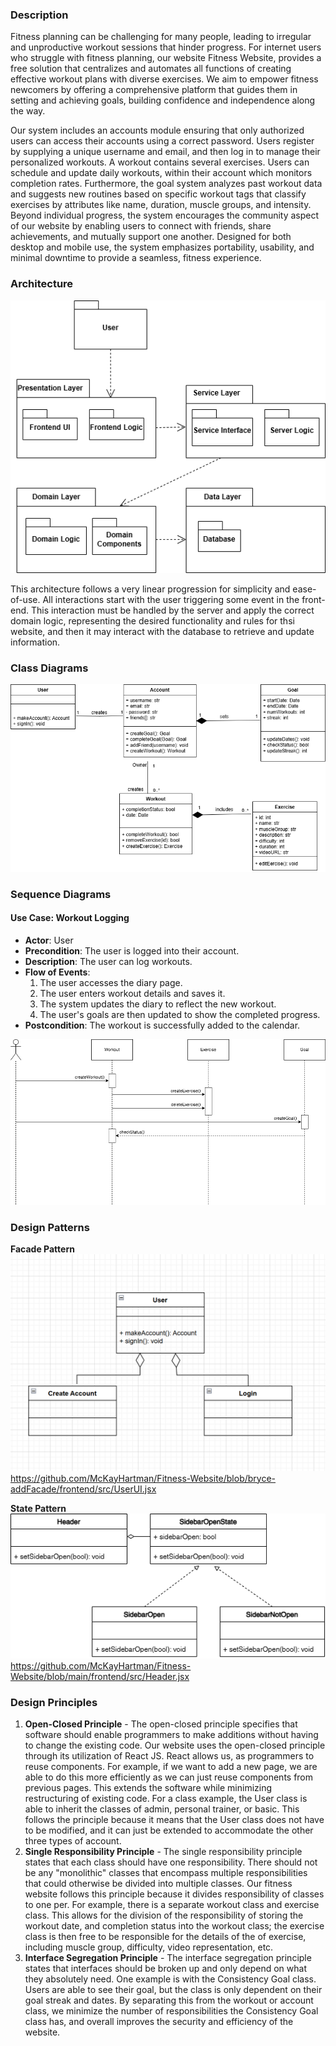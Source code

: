 ### Description

Fitness planning can be challenging for many people, leading to irregular and unproductive workout sessions that hinder progress. For internet users who struggle with fitness planning, our website Fitness Website, provides a free solution that centralizes and automates all functions of creating effective workout plans with diverse exercises. We aim to empower fitness newcomers by offering a comprehensive platform that guides them in setting and achieving goals, building confidence and independence along the way.

Our system includes an accounts module ensuring that only authorized users can access their accounts using a correct password. Users register by supplying a unique username and email, and then log in to manage their personalized workouts. A workout contains several exercises. Users can schedule and update daily workouts, within their account which monitors completion rates. Furthermore, the goal system analyzes past workout data and suggests new routines based on specific workout tags that classify exercises by attributes like name, duration, muscle groups, and intensity. Beyond individual progress, the system encourages the community aspect of our website by enabling users to connect with friends, share achievements, and mutually support one another. Designed for both desktop and mobile use, the system emphasizes portability, usability, and minimal downtime to provide a seamless, fitness experience.

### Architecture

![Architecture](./Images/PackageDiagram.png)

This architecture follows a very linear progression for simplicity and ease-of-use. All interactions start with the user triggering some event in the front-end. This interaction must be handled by the server and apply the correct domain logic, representing the desired functionality and rules for thsi website, and then it may interact with the database to retrieve and update information.

### Class Diagrams

![ClassDiagram](./Images/UMLClasses.png)

### Sequence Diagrams

#### **Use Case: Workout Logging**

- **Actor**: User
- **Precondition**: The user is logged into their account.
- **Description**: The user can log workouts.
- **Flow of Events**:
  1. The user accesses the diary page.
  2. The user enters workout details and saves it.
  3. The system updates the diary to reflect the new workout.
  4. The user's goals are then updated to show the completed progress.
- **Postcondition**: The workout is successfully added to the calendar.

![sequence diagram](./Images/SeqDiagram2.png)

### Design Patterns
**Facade Pattern**
![Facade Design Pattern](./Images/UMLFacadeClass.png)
https://github.com/McKayHartman/Fitness-Website/blob/bryce-addFacade/frontend/src/UserUI.jsx 

**State Pattern**
![State Diagram Pattern](./Images/State_Diagram.png)
https://github.com/McKayHartman/Fitness-Website/blob/main/frontend/src/Header.jsx
### Design Principles

1.	**Open-Closed Principle** - The open-closed principle specifies that software should enable programmers to make additions without having to change the existing code. Our website uses the open-closed principle through its utilization of React JS. React allows us, as programmers to reuse components. For example, if we want to add a new page, we are able to do this more efficiently as we can just reuse components from previous pages. This extends the software while minimizing restructuring of existing code. For a class example, the User class is able to inherit the classes of admin, personal trainer, or basic. This follows the principle because it means that the User class does not have to be modified, and it can just be extended to accommodate the other three types of account.
2.	**Single Responsibility Principle** - The single responsibility principle states that each class should have one responsibility. There should not be any "monolithic" classes that encompass multiple responsibilities that could otherwise be divided into multiple classes. Our fitness website follows this principle because it divides responsibility of classes to one per. For example, there is a separate workout class and exercise class. This allows for the division of the responsibility of storing the workout date, and completion status into the workout class; the exercise class is then free to be responsible for the details of the of exercise, including muscle group, difficulty, video representation, etc.
3.	**Interface Segregation Principle** - The interface segregation principle states that interfaces should be broken up and only depend on what they absolutely need. One example is with the Consistency Goal class. Users are able to see their goal, but the class is only dependent on their goal streak and dates. By separating this from the workout or account class, we minimize the number of responsibilities the Consistency Goal class has, and overall improves the security and efficiency of the website.


